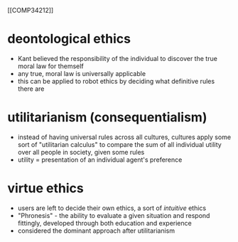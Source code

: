 [[COMP34212]]

# deontological ethics

- Kant believed the responsibility of the individual to discover the true moral law for themself
- any true, moral law is universally applicable
- this can be applied to robot ethics by deciding what definitive rules there are

# utilitarianism (consequentialism)

- instead of having universal rules across all cultures, cultures apply some sort of "utilitarian calculus" to compare the sum of all individual utility over all people in society, given some rules
- utility = presentation of an individual agent's preference

# virtue ethics

- users are left to decide their own ethics, a sort of *intuitive* ethics
- "Phronesis" - the ability to evaluate a given situation and respond fittingly, developed through both education and experience
- considered the dominant approach after utilitarianism
